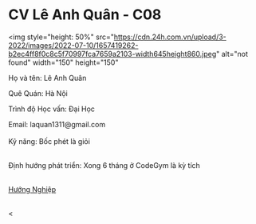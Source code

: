 <!DOCTYPE html>
<html lang="en">
<head>
    <meta charset="UTF-8">
    <title>Title</title>
</head>
<body>
<h1>CV Lê Anh Quân - C08</h1>

<img style="height: 50%" src="https://cdn.24h.com.vn/upload/3-2022/images/2022-07-10/1657419262-b2ec4ff8f0c8c5f70997fca7659a2103-width645height860.jpeg" alt="not found" width="150" height="150"
<br>
     <p>Họ và tên: Lê Anh Quân</p>
<p>Quê Quán: Hà Nội</p>
<p>Trình độ Học vấn: Đại Học</p>
Email: laquan1311@gmail.com
<br>
<br>
Kỹ năng: Bốc phét là giỏi
<br>
<br>

Định hướng phát triển: Xong 6 tháng ở CodeGym là kỳ tích
<br><br>


<a href="https://www.youtube.com/watch?v=FhMrwYcocWg">Hướng Nghiệp </a>
<br><br>

<
</h2>
</ul>


</p>



</body>
</html>
